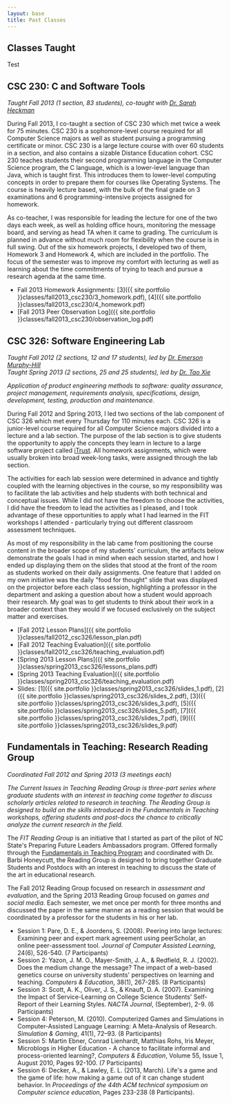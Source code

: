 ```yaml
---
layout: base
title: Past Classes
---
```


Classes Taught
--------------

Test

CSC 230: C and Software Tools
-----------------------------
*Taught Fall 2013 (1 section, 83 students), co-taught with [Dr. Sarah Heckman](http://people.engr.ncsu.edu/sesmith5/)*

During Fall 2013, I co-taught a section of CSC 230 which met twice a week for 75 minutes. CSC 230 is a sophomore-level course required for all Computer Science majors as well as student pursuing a programming certificate or minor. CSC 230 is a large lecture course with over 60 students in a section, and also contains a sizable Distance Education cohort. CSC 230 teaches students their second programming language in the Computer Science program, the C language, which is a lower-level language than Java, which is taught first. This introduces them to lower-level computing concepts in order to prepare them for courses like Operating Systems. The course is heavily lecture based, with the bulk of the final grade on 3 examinations and 6 programming-intensive projects assigned for homework.

As co-teacher, I was responsible for leading the lecture for one of the two days each week, as well as holding office hours, monitoring the message board, and serving as head TA when it came to grading. The curriculum is planned in advance without much room for flexibility when the course is in full swing. Out of the six homework projects, I developed two of them, Homework 3 and Homework 4, which are included in the portfolio. The focus of the semester was to improve my comfort with lecturing as well as learning about the time commitments of trying to teach and pursue a research agenda at the same time.

 * Fall 2013 Homework Assignments: [3]({{ site.portfolio }}classes/fall2013_csc230/3_homework.pdf),
                                   [4]({{ site.portfolio }}classes/fall2013_csc230/4_homework.pdf)
 * [Fall 2013 Peer Observation Log]({{ site.portfolio }}classes/fall2013_csc230/observation_log.pdf)


CSC 326: Software Engineering Lab
---------------------------------
*Taught Fall 2012 (2 sections, 12 and 17 students), led by [Dr. Emerson Murphy-Hill](http://people.engr.ncsu.edu/ermurph3/)*     
*Taught Spring 2013 (2 sections, 25 and 25 students), led by [Dr. Tao Xie](http://www.csc.ncsu.edu/people/txie)*

*Application of product engineering methods to software: quality assurance, project management, requirements analysis, specifications, design, development, testing, production and maintenance.*

During Fall 2012 and Spring 2013, I led two sections of the lab component of CSC 326 which met every Thursday for 110 minutes each. CSC 326 is a junior-level course required for all Computer Science majors divided into a lecture and a lab section. The purpose of the lab section is to give students the opportunity to apply the concepts they learn in lecture to a large software project called [iTrust](http://agile.csc.ncsu.edu/iTrust/wiki/doku.php). All homework assignments, which were usually broken into broad week-long tasks, were assigned through the lab section.

The activities for each lab session were determined in advance and tightly coupled with the learning objectives in the course, so my responsibility was to facilitate the lab activities and help students with both technical and conceptual issues. While I did not have the freedom to choose the activities, I did have the freedom to lead the activities as I pleased, and I took advantage of these opportunities to apply what I had learned in the FIT workshops I attended - particularly trying out different classroom assessment techniques.

As most of my responsibility in the lab came from positioning the course content in the broader scope of my students' curriculum, the artifacts below demonstrate the goals I had in mind when each session started, and how I ended up displaying them on the slides that stood at the front of the room as students worked on their daily assignments. One feature that I added on my own initiative was the daily "food for thought" slide that was displayed on the projector before each class session, highlighting a professor in the department and asking a question about how a student would approach their research. My goal was to get students to think about their work in a broader context than they would if we focused exclusively on the subject matter and exercises.

 * [Fall 2012 Lesson Plans]({{ site.portfolio }}classes/fall2012_csc326/lesson_plan.pdf)
 * [Fall 2012 Teaching Evaluation]({{ site.portfolio }}classes/fall2012_csc326/teaching_evaluation.pdf)
 * [Spring 2013 Lesson Plans]({{ site.portfolio }}classes/spring2013_csc326/lessons_plans.pdf)
 * [Spring 2013 Teaching Evaluation]({{ site.portfolio }}classes/spring2013_csc326/teaching_evaluation.pdf)
 * Slides: [1]({{ site.portfolio }}classes/spring2013_csc326/slides_1.pdf),
           [2]({{ site.portfolio }}classes/spring2013_csc326/slides_2.pdf),
           [3]({{ site.portfolio }}classes/spring2013_csc326/slides_3.pdf),
           [5]({{ site.portfolio }}classes/spring2013_csc326/slides_5.pdf),
           [7]({{ site.portfolio }}classes/spring2013_csc326/slides_7.pdf),
           [9]({{ site.portfolio }}classes/spring2013_csc326/slides_9.pdf)



Fundamentals in Teaching: Research Reading Group
------------------------------------------------
*Coordinated Fall 2012 and Spring 2013 (3 meetings each)*

*The Current Issues in Teaching Reading Group is three-part series where graduate students with an interest in teaching come together to discuss scholarly articles related to research in teaching. The Reading Group is designed to build on the skills introduced in the Fundamentals in Teaching workshops, offering students and post-docs the chance to critically analyze the current research in the field.*

The *FIT Reading Group* is an initiative that I started as part of the pilot of NC State's Preparing Future Leaders Ambassadors program. Offered formally through the [Fundamentals in Teaching Program](http://www.ncsu.edu/grad/preparing-future-leaders/teaching-programs/fit/) and coordinated with Dr. Barbi Honeycutt, the Reading Group is designed to bring together Graduate Students and Postdocs with an interest in teaching to discuss the state of the art in educational research.

The Fall 2012 Reading Group focused on research in *assessment and evaluation*, and the Spring 2013 Reading Group focused on *games and social media*. Each semester, we met once per month for three months and discussed the paper in the same manner as a reading session that would be coordinated by a professor for the students in his or her lab.

 * Session 1: Pare, D. E., & Joordens, S. (2008). Peering into large lectures: Examining peer and expert mark agreement using peerScholar, an online peer-assessment tool. *Journal of Computer Assisted Learning*, 24(6), 526-540. (7 Participants)
 * Session 2: Yazon, J. M. O., Mayer-Smith, J. A., & Redfield, R. J. (2002). Does the medium change the message? The impact of a web-based genetics course on university students' perspectives on learning and teaching. *Computers & Education*, 38(1), 267-285. (8 Participants)
 * Session 3: Scott, A. K., Oliver, J. S., & Knauft, D. A. (2007). Examining the Impact of Service-Learning on College Science Students' Self-Report of their Learning Styles. *NACTA Journal*, (September), 2-9. (6 Participants)
 * Session 4: Peterson, M. (2010). Computerized Games and Simulations in Computer-Assisted Language Learning: A Meta-Analysis of Research. *Simulation & Gaming*, 41(1), 72–93. (8 Participants)
 * Session 5: Martin Ebner, Conrad Lienhardt, Matthias Rohs, Iris Meyer, Microblogs in Higher Education - A chance to facilitate informal and process-oriented learning?, *Computers & Education*, Volume 55, Issue 1, August 2010, Pages 92-100. (7 Participants)
 * Session 6: Decker, A., & Lawley, E. L. (2013, March). Life's a game and the game of life: how making a game out of it can change student behavior. In *Proceedings of the 44th ACM technical symposium on Computer science education*, Pages 233-238 (8 Participants).

